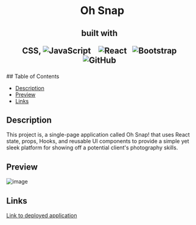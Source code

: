 <h1 align ="center"> Oh Snap </h1>

<h2 align="center">built with  &nbsp;&nbsp;

  
  CSS,  ![JavaScript](https://img.shields.io/badge/javascript-%23323330.svg?style=for-the-badge&logo=javascript&logoColor=%23F7DF1E) &nbsp;&nbsp; ![React](https://img.shields.io/badge/react-%2320232a.svg?style=for-the-badge&logo=react&logoColor=%2361DAFB)&nbsp;&nbsp;
![Bootstrap](https://img.shields.io/badge/bootstrap-%23563D7C.svg?style=for-the-badge&logo=bootstrap&logoColor=white) &nbsp;&nbsp;
![GitHub](https://img.shields.io/badge/github-%23121011.svg?style=for-the-badge&logo=github&logoColor=white) &nbsp;&nbsp;
  
</h2>
  ## Table of Contents

  * [Description](#description)
  * [Preview](#preview)
  * [Links](#links) 

  ## Description
  
This project is,  a single-page application called Oh Snap! that uses React state, props, Hooks, and reusable UI components to provide a simple yet sleek platform for showing off a potential client's photography skills. 

  ## Preview
  
 ![image](https://user-images.githubusercontent.com/86173119/148133375-0f78dce9-d026-4d0a-b141-de702d3b91f9.png)


  ## Links
  [Link to deployed application](https://github.com/izztnkr)

